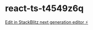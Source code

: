 # react-ts-t4549z6q

[Edit in StackBlitz next generation editor ⚡️](https://stackblitz.com/~/github.com/raduzoom/react-ts-t4549z6q)